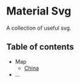 # Material Svg

A collection of useful svg.

## Table of contents

- Map
  - [China](./resources/map/china/)
- ...
